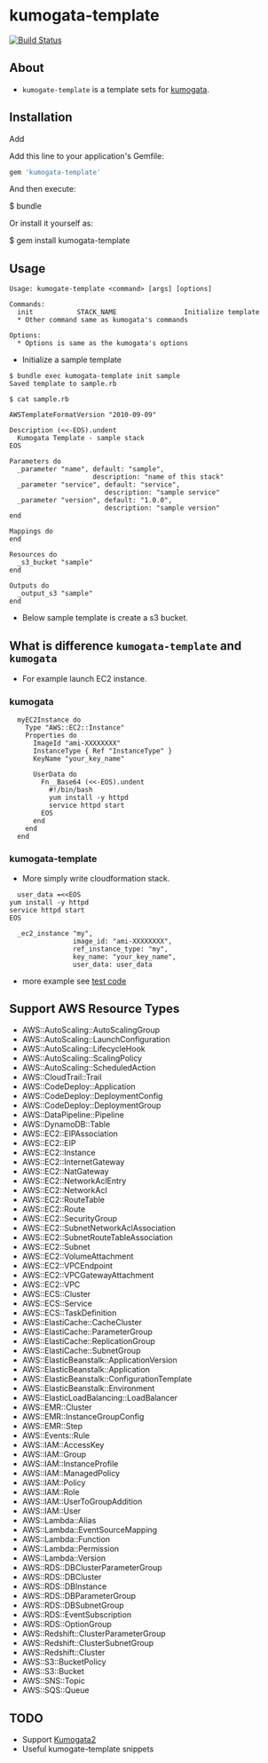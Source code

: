 # kumogata-template

[![Build Status](https://travis-ci.org/n0ts/kumogata-template.svg?branch=master)](https://travis-ci.org/n0ts/kumogata-template)

## About

- `kumogate-template` is a template sets for [kumogata](https://github.com/winebarrel/kumogata).

## Installation

Add


Add this line to your application's Gemfile:

```ruby
gem 'kumogata-template'
```

And then execute:

  $ bundle

Or install it yourself as:

  $ gem install kumogata-template


## Usage

```
Usage: kumogate-template <command> [args] [options]

Commands:
  init           STACK_NAME                 Initialize template
  * Other command same as kumogata's commands

Options:
  * Options is same as the kumogata's options
```

- Initialize a sample template

```
$ bundle exec kumogata-template init sample
Saved template to sample.rb

$ cat sample.rb

AWSTemplateFormatVersion "2010-09-09"

Description (<<-EOS).undent
  Kumogata Template - sample stack
EOS

Parameters do
  _parameter "name", default: "sample",
                     description: "name of this stack"
  _parameter "service", default: "service",
                        description: "sample service"
  _parameter "version", default: "1.0.0",
                        description: "sample version"
end

Mappings do
end

Resources do
  _s3_bucket "sample"
end

Outputs do
  _output_s3 "sample"
end
```

  - Below sample template is create a s3 bucket.


## What is difference `kumogata-template` and `kumogata`

- For example launch EC2 instance.

### kumogata

```
  myEC2Instance do
    Type "AWS::EC2::Instance"
    Properties do
      ImageId "ami-XXXXXXXX"
      InstanceType { Ref "InstanceType" }
      KeyName "your_key_name"

      UserData do
        Fn__Base64 (<<-EOS).undent
          #!/bin/bash
          yum install -y httpd
          service httpd start
        EOS
      end
    end
  end
```


### kumogata-template

- More simply write cloudformation stack.

```
  user_data =<<EOS
yum install -y httpd
service httpd start
EOS

  _ec2_instance "my",
                image_id: "ami-XXXXXXXX",
                ref_instance_type: "my",
                key_name: "your_key_name",
                user_data: user_data
```

- more example see [test code](test/template)


## Support AWS Resource Types

- AWS::AutoScaling::AutoScalingGroup
- AWS::AutoScaling::LaunchConfiguration
- AWS::AutoScaling::LifecycleHook
- AWS::AutoScaling::ScalingPolicy
- AWS::AutoScaling::ScheduledAction
- AWS::CloudTrail::Trail
- AWS::CodeDeploy::Application
- AWS::CodeDeploy::DeploymentConfig
- AWS::CodeDeploy::DeploymentGroup
- AWS::DataPipeline::Pipeline
- AWS::DynamoDB::Table
- AWS::EC2::EIPAssociation
- AWS::EC2::EIP
- AWS::EC2::Instance
- AWS::EC2::InternetGateway
- AWS::EC2::NatGateway
- AWS::EC2::NetworkAclEntry
- AWS::EC2::NetworkAcl
- AWS::EC2::RouteTable
- AWS::EC2::Route
- AWS::EC2::SecurityGroup
- AWS::EC2::SubnetNetworkAclAssociation
- AWS::EC2::SubnetRouteTableAssociation
- AWS::EC2::Subnet
- AWS::EC2::VolumeAttachment
- AWS::EC2::VPCEndpoint
- AWS::EC2::VPCGatewayAttachment
- AWS::EC2::VPC
- AWS::ECS::Cluster
- AWS::ECS::Service
- AWS::ECS::TaskDefinition
- AWS::ElastiCache::CacheCluster
- AWS::ElastiCache::ParameterGroup
- AWS::ElastiCache::ReplicationGroup
- AWS::ElastiCache::SubnetGroup
- AWS::ElasticBeanstalk::ApplicationVersion
- AWS::ElasticBeanstalk::Application
- AWS::ElasticBeanstalk::ConfigurationTemplate
- AWS::ElasticBeanstalk::Environment
- AWS::ElasticLoadBalancing::LoadBalancer
- AWS::EMR::Cluster
- AWS::EMR::InstanceGroupConfig
- AWS::EMR::Step
- AWS::Events::Rule
- AWS::IAM::AccessKey
- AWS::IAM::Group
- AWS::IAM::InstanceProfile
- AWS::IAM::ManagedPolicy
- AWS::IAM::Policy
- AWS::IAM::Role
- AWS::IAM::UserToGroupAddition
- AWS::IAM::User
- AWS::Lambda::Alias
- AWS::Lambda::EventSourceMapping
- AWS::Lambda::Function
- AWS::Lambda::Permission
- AWS::Lambda::Version
- AWS::RDS::DBClusterParameterGroup
- AWS::RDS::DBCluster
- AWS::RDS::DBInstance
- AWS::RDS::DBParameterGroup
- AWS::RDS::DBSubnetGroup
- AWS::RDS::EventSubscription
- AWS::RDS::OptionGroup
- AWS::Redshift::ClusterParameterGroup
- AWS::Redshift::ClusterSubnetGroup
- AWS::Redshift::Cluster
- AWS::S3::BucketPolicy
- AWS::S3::Bucket
- AWS::SNS::Topic
- AWS::SQS::Queue


## TODO

- Support [Kumogata2](https://github.com/winebarrel/kumogata2)
- Useful kumogate-template snippets
